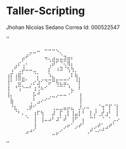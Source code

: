 # Taller-Scripting


Jhohan Nicolas Sedano Correa
Id: 000522547


''


⠀⠀⠀⠀⠀⠀⣀⣀⠤⠀⠒⠒⠒⠢⡀⠀⠀⠀⠀⠀⠀⠀⠀⠀⠀⠀⠀⠀⠀⠀
⠀⠀⠀⠀⣠⠞⠁⠀⠀⠀⢤⡀⣠⣀⣈⣲⣤⡄⠀⠀⠀⠀⠀⠀⠀⠀⠀⠀⠀⠀
⠀⠀⢀⡔⢁⠄⠀⠀⠀⠀⠀⢈⡽⠋⠙⢍⢿⡄⠀⠀⠀⠀⠀⠀⠀⠀⠀⠀⠀⠀
⠀⢠⠋⢀⡼⠤⠤⣀⠀⠀⠀⡎⠀⠰⠽⠈⢣⢳⡀⠀⠀⠀⠀⠀⠀⠀⠀⠀⠀⠀
⢰⡏⢰⣿⣁⠀⠀⠈⡅⠀⠀⠱⣄⠀⠀⠀⢀⠇⢷⡀⠀⠀⠀⠀⠀⠀⠀⠀⠀⠀
⢸⠃⠈⣭⠛⠁⢀⡔⣱⠊⠙⡭⠛⢯⣍⣭⡁⠀⠘⡇⠀⠀⠀⠀⠀⠀⠀⠀⠀⠀
⢸⠀⠘⢩⠑⠒⠃⢰⢘⠦⠊⠀⠀⠈⠉⠁⠘⣄⠀⠇⠀⠀⠀⠀⠀⠀⠀⠀⠀⠀
⢸⡄⠀⠀⠀⠀⠀⡧⠚⠀⠀⢀⣀⡠⠤⠤⠐⠁⠀⢰⠀⠀⠀⠀⠀⠀⠀⠀⠀⠀
⠀⣷⠀⠀⠀⠀⢀⠃⣠⠔⠊⠁⠀⠀⠀⠀⠀⠀⠀⢸⠀⠀⠀⠀⠀⠀⠀⠀⠀⠀
⠀⠘⣆⠀⠀⢀⡾⠊⠀⠀⠀⠀⢀⣀⣀⣤⡤⣄⠀⡸⡠⠤⠀⢀⠈⢲⠉⡏⠈⡇
⠀⠀⠈⠃⠄⡀⠀⢰⠏⢳⠀⠀⡼⠀⡏⢀⡇⢸⣤⡇⠃⠀⡇⡜⢀⡞⣰⠃⠀⡇
⠀⠀⠀⠀⠀⠈⠀⢸⠀⢸⠤⠴⠃⠼⠁⠞⠀⢸⠋⠀⡆⠀⠉⠁⠀⠈⠀⠁⡠⠔
⠀⠀⠀⠀⠀⠀⠀⢸⠀⠀⠀⠀⠀⠀⠀⡠⠖⠁⡠⠞⠁⠀⢀⡠⠞⢁⣠⠞⠁⠀
⠀⠀⠀⠀⠀⠴⠚⠁⠀⠀⠀⠀⣀⡤⠊⠀⠀⠀⠀⠀⠀⠠⠋⠐⠊⠉⠀⠀⠀⠀





''
